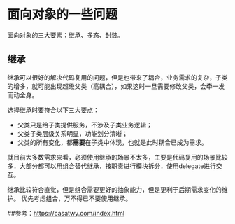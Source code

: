 # 面向对象的一些问题

面向对象的三大要素：继承、多态、封装。

## 继承

继承可以很好的解决代码复用的问题，但是也带来了耦合，业务需求的复杂，子类的增多，就可能出现超级父类（高耦合），如果这时一旦需要修改父类，会牵一发而动全身。

选择继承时要符合以下三大要点：

* 父类只是给子类提供服务，不涉及子类业务逻辑；
* 父类子类层级关系明显，功能划分清晰；
* 父类的所有变化，都**需要**在子类中体现，也就是此时耦合已成为需求。

就目前大多数需求来看，必须使用继承的场景不太多，主要是代码复用的场景比较多，大部分都可以用组合替代继承，按职责进行模块拆分，使用delegate进行交互。

继承比较符合直觉，但是组合需要更好的抽象能力，但是更利于后期需求变化的维护。
优先考虑组合，万不得已不要使用继承。




##参考：https://casatwy.com/index.html